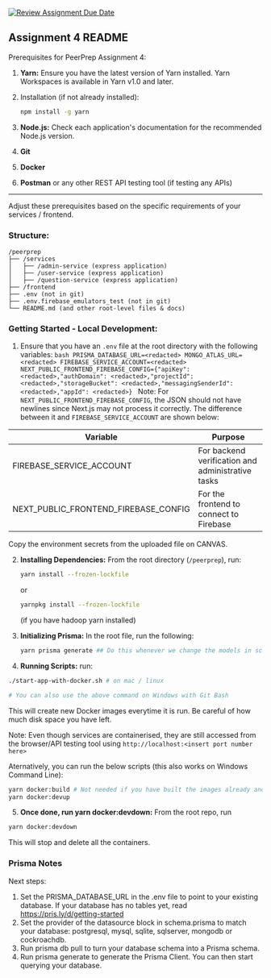 [![Review Assignment Due Date](https://classroom.github.com/assets/deadline-readme-button-24ddc0f5d75046c5622901739e7c5dd533143b0c8e959d652212380cedb1ea36.svg)](https://classroom.github.com/a/6BOvYMwN)

## Assignment 4 README

Prerequisites for PeerPrep Assignment 4:

1. **Yarn:** Ensure you have the latest version of Yarn installed. Yarn
   Workspaces is available in Yarn v1.0 and later.
2. Installation (if not already installed):

   ```bash
   npm install -g yarn
   ```

3. **Node.js:** Check each application's documentation for the recommended
   Node.js version.
4. **Git**
5. **Docker**
6. **Postman** or any other REST API testing tool (if testing any APIs)

---

Adjust these prerequisites based on the specific requirements of
your services / frontend.

### Structure:

```
/peerprep
├── /services
│   ├── /admin-service (express application)
│   ├── /user-service (express application)
│   ├── /question-service (express application)
├── /frontend
├── .env (not in git)
├── .env.firebase_emulators_test (not in git)
└── README.md (and other root-level files & docs)
```

### Getting Started - Local Development:

1. Ensure that you have an `.env` file at the root directory with the following variables:
   `bash
   PRISMA_DATABASE_URL=<redacted>
   MONGO_ATLAS_URL=<redacted>
   FIREBASE_SERVICE_ACCOUNT=<redacted>
   NEXT_PUBLIC_FRONTEND_FIREBASE_CONFIG={"apiKey": <redacted>,"authDomain": <redacted>,"projectId": <redacted>,"storageBucket": <redacted>,"messagingSenderId": <redacted>,"appId": <redacted>}
   `
   Note: For `NEXT_PUBLIC_FRONTEND_FIREBASE_CONFIG`, the JSON should not have newlines since Next.js may not process it correctly.
   The difference between it and `FIREBASE_SERVICE_ACCOUNT` are shown below:

| Variable                             | Purpose                                           |
| ------------------------------------ | ------------------------------------------------- |
| FIREBASE_SERVICE_ACCOUNT             | For backend verification and administrative tasks |
| NEXT_PUBLIC_FRONTEND_FIREBASE_CONFIG | For the frontend to connect to Firebase           |

Copy the environment secrets from the uploaded file on CANVAS.


2. **Installing Dependencies:** From the root directory (`/peerprep`), run:

   ```bash
   yarn install --frozen-lockfile
   ```

   or

   ```bash
   yarnpkg install --frozen-lockfile
   ```

   (if you have hadoop yarn installed)

3. **Initializing Prisma:** In the root file, run the following:

   ```bash
   yarn prisma generate ## Do this whenever we change the models in schema.prisma
   ```

4. **Running Scripts:** run:

```bash
./start-app-with-docker.sh # on mac / linux

# You can also use the above command on Windows with Git Bash
```

This will create new Docker images everytime it is run. Be careful of how much disk space you have left.

Note: Even though services are containerised, they are still accessed from the browser/API testing tool using
```http://localhost:<insert port number here>```

Aternatively, you can run the below scripts (this also works on Windows Command Line):
```bash
yarn docker:build # Not needed if you have built the images already and did not update the source code afterwards
yarn docker:devup
```

5. **Once done, run yarn docker:devdown:** From the root repo, run

```bash
yarn docker:devdown
```

This will stop and delete all the containers.

### Prisma Notes

Next steps:

1. Set the PRISMA_DATABASE_URL in the .env file to point to your existing database. If
   your database has no tables yet, read https://pris.ly/d/getting-started
2. Set the provider of the datasource block in schema.prisma to match your
   database: postgresql, mysql, sqlite, sqlserver, mongodb or cockroachdb.
3. Run prisma db pull to turn your database schema into a Prisma schema.
4. Run prisma generate to generate the Prisma Client. You can then start
   querying your database.
